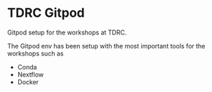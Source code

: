 # TDRC Gitpod


Gitpod setup for the workshops at TDRC.

The Gitpod env has been setup with the most important tools for the workshops such as

- Conda
- Nextflow
- Docker 


